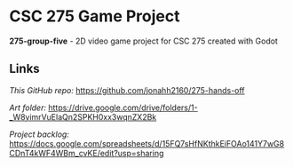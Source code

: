 # CSC 275 Game Project
**275-group-five** - 2D video game project for CSC 275 created with Godot

## Links
*This GitHub repo:* <https://github.com/jonahh2160/275-hands-off>

*Art folder:* <https://drive.google.com/drive/folders/1-_W8yimrVuElaQn2SPKH0xx3wqnZX2Bk>

*Project backlog:* <https://docs.google.com/spreadsheets/d/15FQ7sHfNKthkEiFOAo141Y7wG8CDnT4kWF4WBm_cvKE/edit?usp=sharing>
